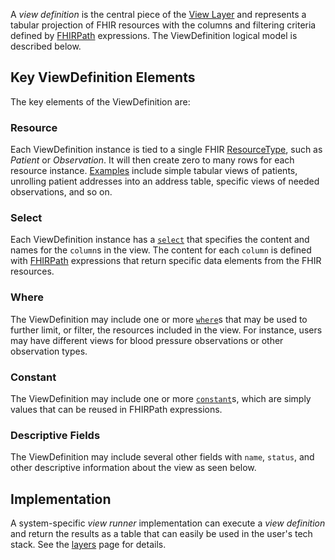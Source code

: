 A *view definition* is the central piece of the [View Layer](layers.html#the-view-layer) and represents a tabular projection of FHIR resources with the columns and filtering criteria defined by [FHIRPath](https://hl7.org/fhirpath/) expressions. The ViewDefinition logical model is described below.

## Key ViewDefinition Elements
The key elements of the ViewDefinition are:

### Resource
Each ViewDefinition instance is tied to a single FHIR [ResourceType](StructureDefinition-ViewDefinition-definitions.html#diff_ViewDefinition.resource),
such as *Patient* or *Observation*. It will then create zero to many rows for each resource
instance. [Examples](StructureDefinition-ViewDefinition-examples.html) include simple tabular
views of patients, unrolling patient addresses into an address table, specific views of needed
observations, and so on.

### Select
Each ViewDefinition instance has a [`select`](StructureDefinition-ViewDefinition-definitions.html#diff_ViewDefinition.select) that specifies the content and names for the `column`s in the view. The content for each `column` is defined with [FHIRPath](https://hl7.org/fhirpath/) expressions that return specific data elements from the FHIR resources.

### Where
The ViewDefinition may include one or more [`where`](StructureDefinition-ViewDefinition-definitions.html#diff_ViewDefinition.where)s that may be used to further limit, or filter, the resources included in the view.
For instance, users may have different views for blood pressure observations or other observation types.

### Constant
The ViewDefinition may include one or more [`constant`](StructureDefinition-ViewDefinition-definitions.html#diff_ViewDefinition.constant)s, which are simply values that can be reused in FHIRPath expressions.


### Descriptive Fields
The ViewDefinition may include several other fields with `name`, `status`, and other descriptive information about the view as seen below.

## Implementation

A system-specific *view runner* implementation can execute a *view definition* and
return the results as a table that can easily be used in the user's tech stack. See the [layers](layers.html) page for details.

